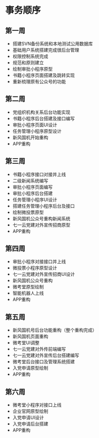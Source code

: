 # 事务顺序

## 第一周

* 搭建SVN备份系统和本地测试公用数据库
* 基础用户系统搭建完成很后台管理
* 权限控制系统完成
* 规范和原则建立
* 绘制审批小程序原型
* 书籍小程序页面搭建及跳转实现
* 重新梳理原有公众号的功能

## 第二周

* 党组织机构关系后台功能实现
* 书籍小程序后台搭建及接口编写
* 审批小程序页面UI设计
* 任务管理小程序原型设计
* 新风国机开始重构
* APP重构

## 第三周

* 书籍小程序接口对接并上线
* 二级新闻系统编写
* 审批小程序页面编写
* 审批小程序后台搭建
* 任务管理小程序UI设计
* 搭建任务管理小程序后台及接口
* 绘制微投票原型
* 新风国机公众号重构新闻系统
* 七一云党建对外宣传招商原型
* APP重构

## 第四周

* 审批小程序对接接口并上线
* 微投票小程序原型设计
* 七一云党建对外宣传招商UI设计
* 新风国机公众号重构
* 微考堂原型绘制
* 智能机器人上线
* APP重构

## 第五周

* 新风国机号后台功能重构（整个重构完成）
* 新风国机页面重构
* 微考堂UI调整
* 七一云党建对外传前端编写
* 七一云党建对外宣传后台搭建编写
* 微考堂后台接口及管理系统搭建
* 入党申请原型绘制
* APP重构

## 第六周

* 微考堂小程序对接口上线
* 企业官网原型绘制
* 入党申请UI设计
* 入党申请后台搭建
* APP重构